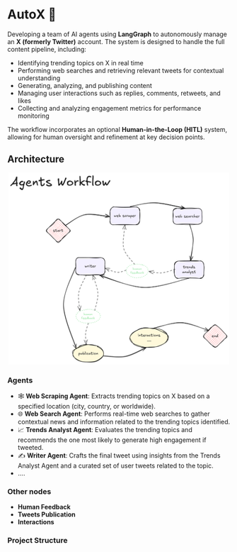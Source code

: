 #  AutoX 🚀

<!-- ![App Screenshot](beautirag-app/public/app_screenshot.png) -->


Developing a team of AI agents using **LangGraph** to autonomously manage an **X (formerly Twitter)** account. The system is designed to handle the full content pipeline, including:

- Identifying trending topics on X in real time  
- Performing web searches and retrieving relevant tweets for contextual understanding  
- Generating, analyzing, and publishing content  
- Managing user interactions such as replies, comments, retweets, and likes  
- Collecting and analyzing engagement metrics for performance monitoring  

The workflow incorporates an optional **Human-in-the-Loop (HITL)** system, allowing for human oversight and refinement at key decision points.


## Architecture

<p style="text-align: center;">
  <img src="./x_automation_app/agents_workflow_x3.png" alt="workflow images" width="500" />
</p>


### Agents
- 🕸️ **Web Scraping Agent**: Extracts trending topics on X based on a specified location (city, country, or worldwide).
- 🌐 **Web Search Agent**: Performs real-time web searches to gather contextual news and information related to the trending topics identified.
- 📈 **Trends Analyst Agent**: Evaluates the trending topics and recommends the one most likely to generate high engagement if tweeted.
- ✍️ **Writer Agent**: Crafts the final tweet using insights from the Trends Analyst Agent and a curated set of user tweets related to the topic.
- ....

### Other nodes
- **Human Feedback**
- **Tweets Publication**
- **Interactions**


### Project Structure